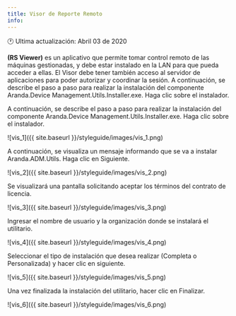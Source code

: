 ```yaml
---
title: Visor de Reporte Remoto
info:
---
```


🕐 Ultima actualización: Abril 03 de 2020

**(RS Viewer)** es un aplicativo que permite tomar control remoto de las máquinas gestionadas, y debe estar instalado en la LAN para que pueda acceder a ellas. El Visor debe tener también acceso al servidor de aplicaciones para poder autorizar y coordinar la sesión. A continuación, se describe el paso a paso para realizar la instalación del componente Aranda.Device Management.Utils.Installer.exe. Haga clic sobre el instalador.

A continuación, se describe el paso a paso para realizar la instalación del componente Aranda.Device Management.Utils.Installer.exe. Haga clic sobre el instalador.


![vis_1]({{ site.baseurl }}/styleguide/images/vis_1.png)

A continuación, se visualiza un mensaje informando que se va a instalar Aranda.ADM.Utils. Haga clic en Siguiente.


![vis_2]({{ site.baseurl }}/styleguide/images/vis_2.png)

Se visualizará una pantalla solicitando aceptar los términos del contrato de licencia.


![vis_3]({{ site.baseurl }}/styleguide/images/vis_3.png)


Ingresar el nombre de usuario y la organización donde se instalará el utilitario.


![vis_4]({{ site.baseurl }}/styleguide/images/vis_4.png)

Seleccionar el tipo de instalación que desea realizar (Completa o Personalizada) y hacer clic en siguiente.


![vis_5]({{ site.baseurl }}/styleguide/images/vis_5.png)

Una vez finalizada la instalación del utilitario, hacer clic en Finalizar.


![vis_6]({{ site.baseurl }}/styleguide/images/vis_6.png)